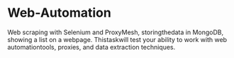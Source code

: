 # Web-Automation
Web scraping with Selenium and ProxyMesh, storingthedata in MongoDB, showing a list on a webpage. Thistaskwill test your ability to work with web automationtools, proxies, and data extraction techniques.
